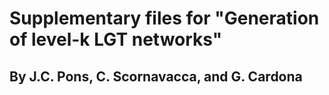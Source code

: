 # Supplementary files for "Generation of level-k LGT networks"
## By J.C. Pons, C. Scornavacca, and G. Cardona

